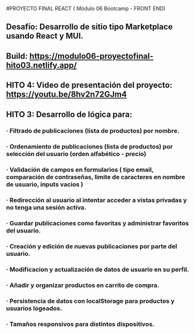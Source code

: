 
 #PROYECTO FINAL REACT ( Módulo 06 Bootcamp - FRONT END)
## Desafío: Desarrollo de sitio tipo Marketplace usando React y MUI.
## Build: https://modulo06-proyectofinal-hito03.netlify.app/
## HITO 4: Video de presentación del proyecto: https://youtu.be/8hv2n72GJm4
## HITO 3: Desarrollo de lógica para:
### · Filtrado de publicaciones (lista de productos) por nombre.
### · Ordenamiento de publicaciones (lista de productos) por selección del usuario (orden alfabético - precio)
### · Validación de campos en formularios ( tipo email, comparación de contraseñas, limite de caracteres en nombre de usuario, inputs vacios )
### · Redirección al usuario al intentar acceder a vistas privadas y no tenga una sesión activa.
### · Guardar publicaciones como favoritas y administrar favoritos del usuario.
### · Creación y edición de nuevas publicaciones por parte del usuario.
### · Modificacion y actualización de datos de usuario en su perfil.
### · Añadir y organizar productos en carrito de compra.
### · Persistencia de datos con localStorage para productos y usuarios logeados.
### · Tamaños responsivos para distintos dispositivos.
